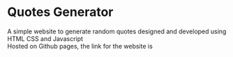 # Quotes Generator
A simple website to generate random quotes designed and developed using HTML CSS and Javascript <br />
Hosted on Github pages, the link for the website is 
